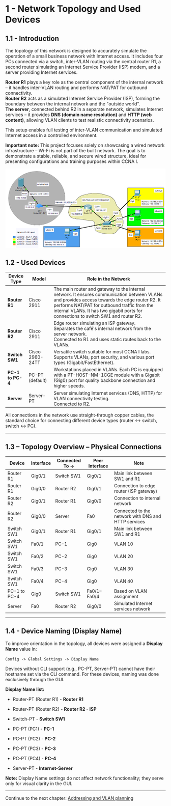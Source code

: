 # 1 - Network Topology and Used Devices



## 1.1 - Introduction

The topology of this network is designed to accurately simulate the operation of a small business network with Internet access. It includes four PCs connected via a switch, inter-VLAN routing via the central router R1, a second router simulating an Internet Service Provider (ISP) modem, and a server providing Internet services.

**Router R1** plays a key role as the central component of the internal network – it handles inter-VLAN routing and performs NAT/PAT for outbound connectivity.  
**Router R2** acts as a simulated Internet Service Provider (ISP), forming the boundary between the internal network and the "outside world".  
**The server**, connected behind R2 in a separate network, simulates Internet services – it provides **DNS (domain name resolution)** and **HTTP (web content)**, allowing VLAN clients to test realistic connectivity scenarios.

This setup enables full testing of inter-VLAN communication and simulated Internet access in a controlled environment.

**Important note:** This project focuses solely on showcasing a wired network infrastructure – Wi-Fi is not part of the built network. The goal is to demonstrate a stable, reliable, and secure wired structure, ideal for presenting configurations and training purposes within CCNA I.

![](00-images/topology-map20250913175533.png)

## 1.2 - Used Devices

| Device Type      | Model           | Role in the Network                                                                                                                                                                                                                                                                 |
| ---------------- | --------------- | ----------------------------------------------------------------------------------------------------------------------------------------------------------------------------------------------------------------------------------------------------------------------------------- |
| **Router R1**    | Cisco 2911      | The main router and gateway to the internal network. It ensures communication between VLANs and provides access towards the edge router R2. It performs NAT/PAT for outbound traffic from the internal VLANs. It has two gigabit ports for connections to switch SW1 and router R2. |
| **Router R2**    | Cisco 2911      | Edge router simulating an ISP gateway.  <br>Separates the café's internal network from the server network.  <br>Connected to R1 and uses static routes back to the VLANs.                                                                                                           |
| **Switch SW1**   | Cisco 2960-24TT | Versatile switch suitable for most CCNA I labs. Supports VLANs, port security, and various port types (Gigabit/FastEthernet).                                                                                                                                                       |
| **PC-1 to PC-4** | PC-PT (default) | Workstations placed in VLANs. Each PC is equipped with a PT-HOST-NM-1CGE module with a Gigabit (Gig0) port for quality backbone connection and higher speeds.                                                                                                                       |
| **Server**       | Server-PT       | Server simulating Internet services (DNS, HTTP) for VLAN connectivity testing.  <br>Connected to R2.                                                                                                                                                                                |

All connections in the network use straight-through copper cables, the standard choice for connecting different device types (router <-> switch, switch ↔ PC).

---

## 1.3 – Topology Overview – Physical Connections

| Device       | Interface | Connected To ->| Peer Interface | Note                                                |
| ------------ | --------- | ------------ | -------------- | --------------------------------------------------- |
| Router R1    | Gig0/1    | Switch SW1   | Gig0/1         | Main link between SW1 and R1                        |
| Router R1    | Gig0/0    | Router R2    | Gig0/1         | Connection to edge router (ISP gateway)             |
| Router R2    | Gig0/1    | Router R1    | Gig0/0         | Connection to internal network                      |
| Router R2    | Gig0/0    | Server       | Fa0            | Connected to the network with DNS and HTTP services |
| Switch SW1   | Gig0/1    | Router R1    | Gig0/1         | Main link between SW1 and R1                        |
| Switch SW1   | Fa0/1     | PC-1         | Gig0           | VLAN 10                                             |
| Switch SW1   | Fa0/2     | PC-2         | Gig0           | VLAN 20                                             |
| Switch SW1   | Fa0/3     | PC-3         | Gig0           | VLAN 30                                             |
| Switch SW1   | Fa0/4     | PC-4         | Gig0           | VLAN 40                                             |
| PC-1 to PC-4 | Gig0      | Switch SW1   | Fa0/1–Fa0/4    | Based on VLAN assignment                            |
| Server       | Fa0       | Router R2    | Gig0/0         | Simulated Internet services network                 |

---

## 1.4 - Device Naming (Display Name)

To improve orientation in the topology, all devices were assigned a **Display Name** value in:

`Config -> Global Settings -> Display Name`

Devices without CLI support (e.g., PC-PT, Server-PT) cannot have their hostname set via the CLI command. For these devices, naming was done exclusively through the GUI.

**Display Name list:**

- Router-PT (Router R1) - **Router R1**
    
- Router-PT (Router R2) - **Router R2 - ISP**
    
- Switch-PT - **Switch SW1**
    
- PC-PT (PC1) - **PC-1**
    
- PC-PT (PC2) - **PC-2**
    
- PC-PT (PC3) - **PC-3**
    
- PC-PT (PC4) - **PC-4**
    
- Server-PT - **Internet-Server**
    

**Note:** Display Name settings do not affect network functionality; they serve only for visual clarity in the GUI.

---

Continue to the next chapter: [Addressing and VLAN planning](02-addressing-and-vlan-planning.md)
